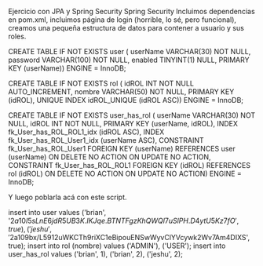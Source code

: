 Ejercicio con JPA y Spring Security
Spring Security
Incluimos dependencias en pom.xml, incluimos página de login (horrible, lo sé, pero funcional), creamos una pequeña estructura de datos para contener a usuario y sus roles.

CREATE TABLE IF NOT EXISTS user (
  userName VARCHAR(30) NOT NULL,
  password VARCHAR(100) NOT NULL,
  enabled TINYINT(1) NULL,
  PRIMARY KEY (userName))
ENGINE = InnoDB;

CREATE TABLE IF NOT EXISTS rol (
  idROL INT NOT NULL AUTO_INCREMENT,
  nombre VARCHAR(50) NOT NULL,
  PRIMARY KEY (idROL),
  UNIQUE INDEX idROL_UNIQUE (idROL ASC))
ENGINE = InnoDB;

CREATE TABLE IF NOT EXISTS user_has_rol (
  userName VARCHAR(30) NOT NULL,
  idROL INT NOT NULL,
  PRIMARY KEY (userName, idROL),
  INDEX fk_User_has_ROL_ROL1_idx (idROL ASC),
  INDEX fk_User_has_ROL_User1_idx (userName ASC),
  CONSTRAINT fk_User_has_ROL_User1
    FOREIGN KEY (userName)
    REFERENCES user (userName)
    ON DELETE NO ACTION
    ON UPDATE NO ACTION,
  CONSTRAINT fk_User_has_ROL_ROL1
    FOREIGN KEY (idROL)
    REFERENCES rol (idROL)
    ON DELETE NO ACTION
    ON UPDATE NO ACTION)
ENGINE = InnoDB;

Y luego poblarla acá con este script.

insert into user values
('brian', '$2a$10$I5sLnE6jdR5UB3K.IKJqe.BTNTFgzKhQWQl7uSlPH.D4ytU5Kz7fO', true),
('jeshu', '$2a$10$9bx/L5912uWKCTh9riXC1eBipouENSwWyvClYVcywk2Wv7Am4DIXS', true);
insert into rol (nombre) values ('ADMIN'), ('USER');
insert into user_has_rol values ('brian', 1), ('brian', 2), ('jeshu', 2);

